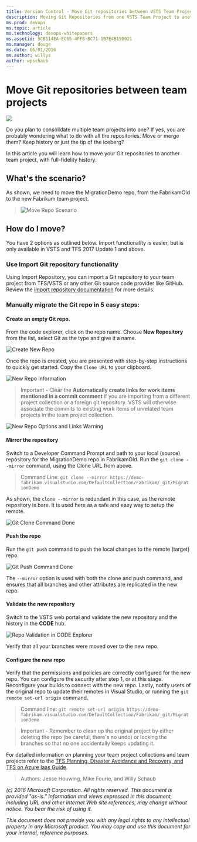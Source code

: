 ```yaml
---
title: Version Control - Move Git repositories between VSTS Team Projects
description: Moving Git Repositories from one VSTS Team Project to another
ms.prod: devops
ms.topic: article
ms.technology: devops-whitepapers
ms.assetid: 5CB114EA-EC65-4FF8-BC71-1B7E4B15D921
ms.manager: douge
ms.date: 06/01/2016
ms.author: willys
author: wpschaub
---
```


[comment]: <> (Document was created as part of our team project consolidation and validated with engineers / MVPs in the field.)
[comment]: <> (We considered the `git remote add origin <URL>` command, but clone+push was simple and fast.)

# Move Git repositories between team projects

![](./_img/move-git-repos-between-team-projects/git.png)

Do you plan to consolidate multiple team projects into one? If yes, you are probably wondering what to do with all the repositories. Move or merge them? Keep history or just the tip of the iceberg?

In this article you will learn how to move your Git repositories to another team project, with full-fidelity history. 

## What's the scenario?

As shown, we need to move the MigrationDemo repo, from the FabrikamOld to the new Fabrikam team project.

> ![Move Repo Scenario](./_img/move-git-repos-between-team-projects/MoveRepo-Visual.png)

## How do I move?

You have 2 options as outlined below. Import functionality is easier, but is only available in VSTS and TFS 2017 Update 1 and above.  

### Use Import Git repository functionality
Using Import Repository, you can import a Git repository to your team project from TFS/VSTS or any other Git source code provider like GitHub. 
Review the [import repository documentation](../git/import-git-repository.md) for more details.

### Manually migrate the Git repo in 5 easy steps:

#### Create an empty Git repo. 

From the code explorer, click on the repo name.  Choose **New Repository** from the list, select Git as the type and give it a name.

![Create New Repo](./_img/move-git-repos-between-team-projects/MoveRepo-NewRepo.png)
 
Once the repo is created, you are presented with step-by-step instructions to quickly get started. Copy the `Clone URL` to your clipboard.

![New Repo Information](./_img/move-git-repos-between-team-projects/MoveRepo-NewRepoInfo.png)

> Important - Clear the **Automatically create links for work items mentioned in a commit comment** if you are importing from a different project collection or a foreign git repository. VSTS will otherwise associate the commits to existing work items of unrelated team projects in the team project collection.

![New Repo Options and Links Warning](./_img/move-git-repos-between-team-projects/MoveRepo-Warning.png)

#### Mirror the repository

Switch to a Developer Command Prompt and path to your local (source) repository for the MigrationDemo repo in FabrikamOld. Run the `git clone --mirror` command, using the Clone URL from above.

> Command Line: `git clone --mirror https://demo-fabrikam.visualstudio.com/DefaultCollection/Fabrikam/_git/MigrationDemo`

As shown, the `clone --mirror` is redundant in this case, as the remote repository is bare. It is used here as a safe and easy way to setup the remote.

![Git Clone Command Done](./_img/move-git-repos-between-team-projects/MoveRepo-Mirror-Done.png)

#### Push the repo 

Run the `git push` command to push the local changes to the remote (target) repo.

![Git Push Command Done](./_img/move-git-repos-between-team-projects/MoveRepo-Push-Done.png)

The `--mirror` option is used with both the clone and push command, and ensures that all branches and other attributes are replicated in the new repo.

#### Validate the new repository

 Switch to the VSTS web portal and validate the new repository and the history in the **CODE** hub.

![Repo Validation in CODE Explorer](./_img/move-git-repos-between-team-projects/MoveRepo-Validate.png)

Verify that all your branches were moved over to the new repo.

#### Configure the new repo

 Verify that the permissions and policies are correctly configured for the new repo. You can configure the security after step 1, or at this stage. Reconfigure your builds to connect with the new repo. Lastly, notify users of the original repo to update their remotes in Visual Studio, or running the `git remote set-url origin` command.

> Command line: `git remote set-url origin https://demo-fabrikam.visualstudio.com/DefaultCollection/Fabrikam/_git/MigrationDemo`


> Important - Remember to clean up the original project by either deleting the repo (be careful, there's no undo) or locking the branches so that no one accidentally keeps updating it.

For detailed information on planning your team project collections and team projects refer to the [TFS Planning, Disaster Avoidance and Recovery, and TFS on Azure Iaas Guide](http://vsarplanningguide.codeplex.com/).

> Authors: Jesse Houwing, Mike Fourie, and Willy Schaub

*(c) 2016 Microsoft Corporation. All rights reserved. This document is
provided "as-is." Information and views expressed in this document,
including URL and other Internet Web site references, may change without
notice. You bear the risk of using it.*

*This document does not provide you with any legal rights to any
intellectual property in any Microsoft product. You may copy and use
this document for your internal, reference purposes.*
